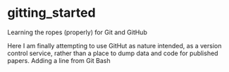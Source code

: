 # gitting_started
Learning the ropes (properly) for Git and GitHub

Here I am finally attempting to use GitHut as nature intended, as a version control service, rather than a place to dump data and code for published papers. 
Adding a line from Git Bash
